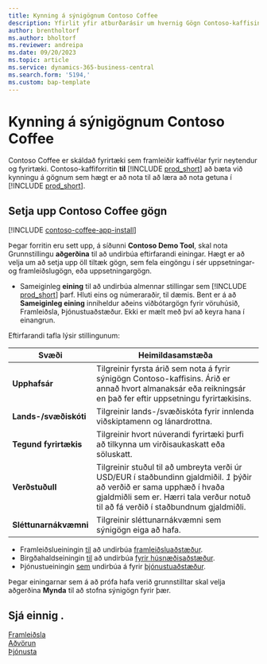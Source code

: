 ```yaml
---
title: Kynning á sýnigögnum Contoso Coffee
description: Yfirlit yfir atburðarásir um hvernig Gögn Contoso-kaffisins geta hjálpað þér að læra að nota getuna í Business Central.
author: brentholtorf
ms.author: bholtorf
ms.reviewer: andreipa
ms.date: 09/20/2023
ms.topic: article
ms.service: dynamics-365-business-central
ms.search.form: '5194,'
ms.custom: bap-template
---
```


# Kynning á sýnigögnum Contoso Coffee

Contoso Coffee er skáldað fyrirtæki sem framleiðir kaffivélar fyrir neytendur og fyrirtæki. Contoso-kaffiforritin **til** [!INCLUDE [prod_short](../includes/prod_short.md)] að bæta við kynningu á gögnum sem hægt er að nota til að læra að nota getuna í [!INCLUDE [prod_short](../includes/prod_short.md)].  

## Setja upp Contoso Coffee gögn

[!INCLUDE [contoso-coffee-app-install](../includes/contoso-coffee-app-install.md)]

Þegar forritin eru sett upp, á síðunni **Contoso Demo Tool**, skal nota Grunnstillingu **aðgerðina** til að undirbúa eftirfarandi einingar. Hægt er að velja um að setja upp öll tiltæk gögn, sem fela eingöngu í sér uppsetningar- og framleiðslugögn, eða uppsetningargögn.

 - Sameiginleg **eining** til að undirbúa almennar stillingar sem [!INCLUDE [prod_short](../includes/prod_short.md)] þarf. Hluti eins og númeraraðir, til dæmis. Bent er á að **Sameiginleg eining** inniheldur aðeins viðbótargögn fyrir vöruhúsið, Framleiðsla, Þjónustuaðstæður. Ekki er mælt með því að keyra hana í einangrun.

Eftirfarandi tafla lýsir stillingunum:  

|Svæði  |Heimildasamstæða  |
|---------|---------|
|**Upphafsár** |Tilgreinir fyrsta árið sem nota á fyrir sýnigögn Contoso-kaffisins. Árið er annað hvort almanaksár eða reikningsár en það fer eftir uppsetningu fyrirtækisins.|
|**Lands-/svæðiskóti**|Tilgreinir lands-/svæðiskóta fyrir innlenda viðskiptamenn og lánardrottna.|
|**Tegund fyrirtækis**    |Tilgreinir hvort núverandi fyrirtæki þurfi að tilkynna um virðisaukaskatt eða söluskatt. |
|**Verðstuðull**     |Tilgreinir stuðul til að umbreyta verði úr USD/EUR í staðbundinn gjaldmiðil. *1* þýðir að verðið er sama upphæð í hvaða gjaldmiðli sem er. Hærri tala verður notuð til að fá verðið í staðbundnum gjaldmiðli. |
|**Sléttunarnákvæmni**  |Tilgreinir sléttunarnákvæmni sem sýnigögn eiga að hafa.|

 - Framleiðslueiningin [til](manufacturing/contoso-coffee-manufacturing-intro.md) að undirbúa [framleiðsluaðstæður](manufacturing/contoso-coffee-manufacturing-intro.md#scenarios).
 - Birgðahaldseiningin [til](warehousing/contoso-coffee-warehousing-intro.md) að undirbúa [fyrir húsnæðisaðstæður](warehousing/contoso-coffee-warehousing-intro.md#scenarios).
 - Þjónustueiningin [sem](service/contoso-coffee-service-intro.md) undirbúa á fyrir [þjónustuaðstæður](service/contoso-coffee-service-intro.md#scenarios).

Þegar einingarnar sem á að prófa hafa verið grunnstilltar skal velja aðgerðina **Mynda** til að stofna sýnigögn fyrir þær.

## Sjá einnig .

[Framleiðsla](../production-manage-manufacturing.md)  
[Aðvörun](../warehouse-manage-warehouse.md)  
[Þjónusta](../service-service.md)
<!-- [Projects and Jobs](../projects-manage-projects.md) -->

